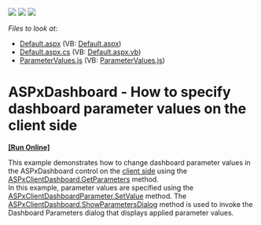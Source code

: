 <!-- default badges list -->
![](https://img.shields.io/endpoint?url=https://codecentral.devexpress.com/api/v1/VersionRange/128580011/21.2.9%2B)
[![](https://img.shields.io/badge/Open_in_DevExpress_Support_Center-FF7200?style=flat-square&logo=DevExpress&logoColor=white)](https://supportcenter.devexpress.com/ticket/details/T495684)
[![](https://img.shields.io/badge/📖_How_to_use_DevExpress_Examples-e9f6fc?style=flat-square)](https://docs.devexpress.com/GeneralInformation/403183)
<!-- default badges end -->
<!-- default file list -->
*Files to look at*:

* [Default.aspx](./CS/ASPxDashboard_SetParameterValues/Default.aspx) (VB: [Default.aspx](./VB/ASPxDashboard_SetParameterValues/Default.aspx))
* [Default.aspx.cs](./CS/ASPxDashboard_SetParameterValues/Default.aspx.cs) (VB: [Default.aspx.vb](./VB/ASPxDashboard_SetParameterValues/Default.aspx.vb))
* [ParameterValues.js](./CS/ASPxDashboard_SetParameterValues/Scripts/ParameterValues.js) (VB: [ParameterValues.js](./VB/ASPxDashboard_SetParameterValues/Scripts/ParameterValues.js))
<!-- default file list end -->
# ASPxDashboard - How to specify dashboard parameter values on the client side
<!-- run online -->
**[[Run Online]](https://codecentral.devexpress.com/128580011/)**
<!-- run online end -->


This example demonstrates how to change dashboard parameter values in the ASPxDashboard control on the <a href="https://documentation.devexpress.com/#Dashboard/CustomDocument116302">client side</a> using the <a href="https://documentation.devexpress.com/#Dashboard/DevExpressDashboardWebScriptsASPxClientDashboard_GetParameterstopic">ASPxClientDashboard.GetParameters</a> method.<br>In this example, parameter values are specified using the <a href="http://documentation.devexpress.com/#Dashboard/DevExpressDashboardWebScriptsASPxClientDashboardParameter_SetValuetopic">ASPxClientDashboardParameter.SetValue</a> method. The <a href="https://documentation.devexpress.com/#Dashboard/DevExpressDashboardWebScriptsASPxClientDashboard_ShowParametersDialogtopic">ASPxClientDashboard.ShowParametersDialog</a> method is used to invoke the Dashboard Parameters dialog that displays applied parameter values.

<br/>


